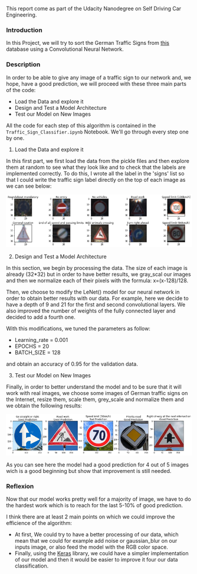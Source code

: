 [image1]: example.png "Trained Agent"
[image2]: data_exploration.png "data_exploration"
This report come as part of the Udacity Nanodegree on Self Driving Car Engineering.

### Introduction
In this Project, we will try to sort the German Traffic Signs from [this](https://s3-us-west-1.amazonaws.com/udacity-selfdrivingcar/traffic-signs-data.zip) database using a Convolutional Neural Network.



### Description

In order to be able to give any image of a traffic sign to our network and, we hope, have a good prediction, we will proceed with these three main parts of the code:

* Load the Data and explore it
* Design and Test a Model Architecture
* Test our Model on New Images

All the code for each step of this algorithm is contained in the `Traffic_Sign_Classifier.ipynb` Notebook. We'll go through every step one by one.

1. Load the Data and explore it

In this first part, we first load the data from the pickle files and then explore them at random to see what they look like and to check that the labels are implemented correctly. To do this, I wrote all the label in the 'signs' list so that I could write the traffic sign label directly on the top of each image as we can see below:

![data_exploration][image2] 

2. Design and Test a Model Architecture

In this section, we begin by processing the data. The size of each image is already (32*32) but in order to have better results, we gray_scal our images and then we normalize each of their pixels with the formula: x=(x-128)/128.

Then, we choose to modify the LeNet() model for our neural network in order to obtain better results with our data. For example, here we decide to have a depth of  9 and 21  for the first and second convolutional layers. We also improved the number of weights of the fully connected layer and decided to add a fourth one.

With this modifications, we tuned the parameters as follow:

* Learning_rate = 0.001
* EPOCHS = 20
* BATCH_SIZE = 128

and obtain an accuracy of 0.95 for the validation data.

3. Test our Model on New Images

Finally, in order to better understand the model and to be sure that it will work with real images, we choose some images of German traffic signs on the Internet, resize them, scale them, grey_scale and normalize them and we obtain the following results:

![Traffic Sign Example][image1] 

As you can see here the model had a good prediction for 4 out of 5 images wich is a good beginning but show that improvement is still needed.

### Reflexion

Now that our model works pretty well for a majority of image, we have to do the hardest work which is to reach for the last 5-10% of good prediction. 

I think there are at least 2 main points on which we could improve the efficience of the algorithm:

- At first, We could try to have a better processing of our data, which mean that we could for example add noise or gaussian_blur on our inputs image, or also feed the model with the RGB color space.
- Finally, using the [Keras](https://keras.io) library, we could have a simpler implementation of our model and then it would be easier to improve it four our data classification.







